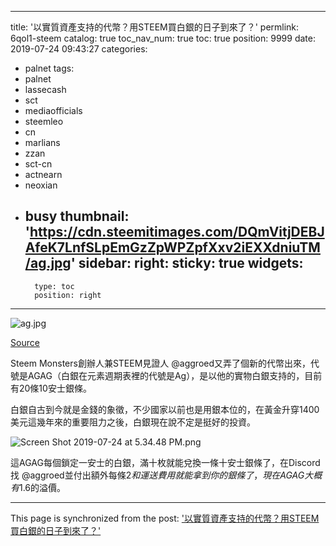 
---
title: '以實質資產支持的代幣？用STEEM買白銀的日子到來了？'
permlink: 6qol1-steem
catalog: true
toc_nav_num: true
toc: true
position: 9999
date: 2019-07-24 09:43:27
categories:
- palnet
tags:
- palnet
- lassecash
- sct
- mediaofficials
- steemleo
- cn
- marlians
- zzan
- sct-cn
- actnearn
- neoxian
- busy
thumbnail: 'https://cdn.steemitimages.com/DQmVitjDEBJAfeK7LnfSLpEmGzZpWPZpfXxv2iEXXdniuTM/ag.jpg'
sidebar:
    right:
        sticky: true
widgets:
    -
        type: toc
        position: right
---


![ag.jpg](https://cdn.steemitimages.com/DQmVitjDEBJAfeK7LnfSLpEmGzZpWPZpfXxv2iEXXdniuTM/ag.jpg)

[Source](https://www.ledgerinsights.com/tradewind-supports-silver-on-blockchain-platform/)

Steem Monsters創辦人兼STEEM見證人 @aggroed又弄了個新的代幣出來，代號是AGAG（白銀在元素週期表裡的代號是Ag），是以他的實物白銀支持的，目前有20條10安士銀條。

白銀自古到今就是金錢的象徵，不少國家以前也是用銀本位的，在黃金升穿1400美元這幾年來的重要阻力之後，白銀現在說不定是挺好的投資。

![Screen Shot 2019-07-24 at 5.34.48 PM.png](https://cdn.steemitimages.com/DQmWFNWNj6pFqz2kte8Gh66mCSuWFaCZRhzvbFRwEStrGhZ/Screen%20Shot%202019-07-24%20at%205.34.48%20PM.png)

這AGAG每個鎖定一安士的白銀，滿十枚就能兌換一條十安士銀條了，在Discord 找 @aggroed並付出額外每條$2和運送費用就能拿到你的銀條了，現在AGAG大概有$1.6的溢價。

- - -

This page is synchronized from the post: ['以實質資產支持的代幣？用STEEM買白銀的日子到來了？'](https://steemit.com/@htliao/6qol1-steem)
